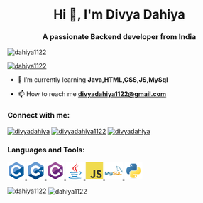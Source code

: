 
<h1 align="center">Hi 👋, I'm Divya Dahiya</h1>
<h3 align="center">A passionate Backend developer from India</h3>

<p align="left"> <img src="https://komarev.com/ghpvc/?username=dahiya1122&label=Profile%20views&color=0e75b6&style=flat" alt="dahiya1122" /> </p>

<p align="left"> <a href="https://github.com/ryo-ma/github-profile-trophy"><img src="https://github-profile-trophy.vercel.app/?username=dahiya1122" alt="dahiya1122" /></a> </p>

- 🌱 I’m currently learning **Java,HTML,CSS,JS,MySql**

- 📫 How to reach me **divyadahiya1122@gmail.com**

<h3 align="left">Connect with me:</h3>
<p align="left">
<a href="https://www.codechef.com/users/divyadahiya" target="blank"><img align="center" src="https://cdn.jsdelivr.net/npm/simple-icons@3.1.0/icons/codechef.svg" alt="divyadahiya" height="30" width="40" /></a>
<a href="https://www.hackerrank.com/divyadahiya1122" target="blank"><img align="center" src="https://raw.githubusercontent.com/rahuldkjain/github-profile-readme-generator/master/src/images/icons/Social/hackerrank.svg" alt="divyadahiya1122" height="30" width="40" /></a>
<a href="https://www.leetcode.com/divyadahiya" target="blank"><img align="center" src="https://raw.githubusercontent.com/rahuldkjain/github-profile-readme-generator/master/src/images/icons/Social/leet-code.svg" alt="divyadahiya" height="30" width="40" /></a>
</p>

<h3 align="left">Languages and Tools:</h3>
<p align="left"> <a href="https://www.cprogramming.com/" target="_blank" rel="noreferrer"> <img src="https://raw.githubusercontent.com/devicons/devicon/master/icons/c/c-original.svg" alt="c" width="40" height="40"/> </a> <a href="https://www.w3schools.com/cpp/" target="_blank" rel="noreferrer"> <img src="https://raw.githubusercontent.com/devicons/devicon/master/icons/cplusplus/cplusplus-original.svg" alt="cplusplus" width="40" height="40"/> </a> <a href="https://www.w3schools.com/cs/" target="_blank" rel="noreferrer"> <img src="https://raw.githubusercontent.com/devicons/devicon/master/icons/csharp/csharp-original.svg" alt="csharp" width="40" height="40"/> </a> <a href="https://www.java.com" target="_blank" rel="noreferrer"> <img src="https://raw.githubusercontent.com/devicons/devicon/master/icons/java/java-original.svg" alt="java" width="40" height="40"/> </a> <a href="https://developer.mozilla.org/en-US/docs/Web/JavaScript" target="_blank" rel="noreferrer"> <img src="https://raw.githubusercontent.com/devicons/devicon/master/icons/javascript/javascript-original.svg" alt="javascript" width="40" height="40"/> </a> <a href="https://www.mysql.com/" target="_blank" rel="noreferrer"> <img src="https://raw.githubusercontent.com/devicons/devicon/master/icons/mysql/mysql-original-wordmark.svg" alt="mysql" width="40" height="40"/> </a> <a href="https://www.python.org" target="_blank" rel="noreferrer"> <img src="https://raw.githubusercontent.com/devicons/devicon/master/icons/python/python-original.svg" alt="python" width="40" height="40"/> </a> </p>

<p><img align="left" src="https://github-readme-stats.vercel.app/api/top-langs?username=dahiya1122&show_icons=true&locale=en&layout=compact" alt="dahiya1122" /></p>

<p>&nbsp;<img align="center" src="https://github-readme-stats.vercel.app/api?username=dahiya1122&show_icons=true&locale=en" alt="dahiya1122" /></p>

